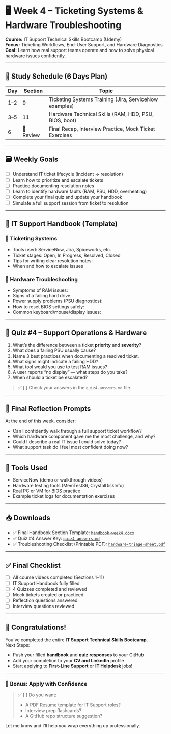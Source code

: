 # 🖥️ Week 4 – Ticketing Systems & Hardware Troubleshooting  
**Course:** IT Support Technical Skills Bootcamp (Udemy)  
**Focus:** Ticketing Workflows, End-User Support, and Hardware Diagnostics  
**Goal:** Learn how real support teams operate and how to solve physical hardware issues confidently.

---

## 📅 Study Schedule (6 Days Plan)

| Day | Section | Topic |
|-----|---------|-------|
| 1–2 | 9       | Ticketing Systems Training (Jira, ServiceNow examples) |
| 3–5 | 11      | Hardware Technical Skills (RAM, HDD, PSU, BIOS, boot) |
| 6   | 🔁 Review | Final Recap, Interview Practice, Mock Ticket Exercises |

---

## 🗃️ Weekly Goals

- [ ] Understand IT ticket lifecycle (incident → resolution)
- [ ] Learn how to prioritize and escalate tickets
- [ ] Practice documenting resolution notes
- [ ] Learn to identify hardware faults (RAM, PSU, HDD, overheating)
- [ ] Complete your final quiz and update your handbook
- [ ] Simulate a full support session from ticket to resolution

---

## 📗 IT Support Handbook (Template)

### 🔹 Ticketing Systems
- Tools used: ServiceNow, Jira, Spiceworks, etc.
- Ticket stages: Open, In Progress, Resolved, Closed
- Tips for writing clear resolution notes:
- When and how to escalate issues

### 🔹 Hardware Troubleshooting
- Symptoms of RAM issues:
- Signs of a failing hard drive:
- Power supply problems (PSU diagnostics):
- How to reset BIOS settings safely:
- Common keyboard/mouse/display issues:

---

## 🧪 Quiz #4 – Support Operations & Hardware

1. What’s the difference between a ticket **priority** and **severity**?
2. What does a failing PSU usually cause?
3. Name 3 best practices when documenting a resolved ticket.
4. What signs might indicate a failing HDD?
5. What tool would you use to test RAM issues?
6. A user reports “no display” — what steps do you take?
7. When should a ticket be escalated?

> ✅ [ ] Check your answers in the `quiz4-answers.md` file.

---

## 🧠 Final Reflection Prompts

At the end of this week, consider:

- Can I confidently walk through a full support ticket workflow?
- Which hardware component gave me the most challenge, and why?
- Could I describe a real IT issue I could solve today?
- What support task do I feel most confident doing now?

---

## 🔧 Tools Used

- ServiceNow (demo or walkthrough videos)  
- Hardware testing tools (MemTest86, CrystalDiskInfo)  
- Real PC or VM for BIOS practice  
- Example ticket logs for documentation exercises  

---

## 📥 Downloads

- ✅ Final Handbook Section Template: [`handbook-week4.docx`](#)
- ✅ Quiz #4 Answer Key: [`quiz4-answers.md`](#)
- ✅ Troubleshooting Checklist (Printable PDF): [`hardware-triage-sheet.pdf`](#)

---

## ✅ Final Checklist

- [ ] All course videos completed (Sections 1–11)
- [ ] IT Support Handbook fully filled
- [ ] 4 Quizzes completed and reviewed
- [ ] Mock tickets created or practiced
- [ ] Reflection questions answered
- [ ] Interview questions reviewed

---

## 🏁 Congratulations!

You’ve completed the entire **IT Support Technical Skills Bootcamp**.  
Next Steps:
- Push your filled **handbook** and **quiz responses** to your GitHub
- Add your completion to your **CV and LinkedIn** profile
- Start applying to **First-Line Support** or **IT Helpdesk** jobs!

---

### 📌 Bonus: Apply with Confidence  
> ✅ [ ] Do you want:  
> - A PDF Resume template for IT Support roles?  
> - Interview prep flashcards?  
> - A GitHub repo structure suggestion?

Let me know and I’ll help you wrap everything up professionally.
